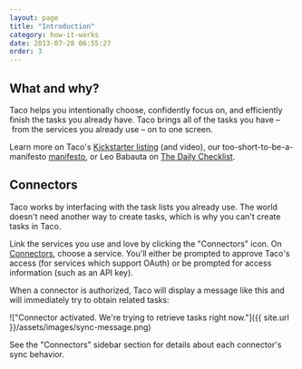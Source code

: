 ```yaml
---
layout: page
title: "Introduction"
category: how-it-works
date: 2013-07-28 06:55:27
order: 3 
---
```



## What and why?

Taco helps you intentionally choose, confidently focus on, and
efficiently finish the tasks you already have. Taco brings all of the
tasks you have – from the services you already use – on to one screen.

Learn more on Taco's [Kickstarter listing](https://tacoapp.com/kickstarter)
(and video), our too-short-to-be-a-manifesto [manifesto](https://tacoapp.com/info/about),
or Leo Babauta on [The Daily Checklist](http://zenhabits.net/check/).


## Connectors

Taco works by interfacing with the task lists you already use. The world
doesn't need another way to create tasks, which is why you can't create
tasks in Taco.

Link the services you use and love by clicking the "Connectors" icon. On
[Connectors][], choose a service. You'll either be prompted to approve
Taco's access (for services which support OAuth) or be prompted for
access information (such as an API key).

When a connector is authorized, Taco will display a message like this
and will immediately try to obtain related tasks:

!["Connector activated. We're trying to retrieve tasks right now."]({{ site.url }}/assets/images/sync-message.png)

See the "Connectors" sidebar section for details about each connector's
sync behavior.

[Connectors]: https://tacoapp.com/connectors
